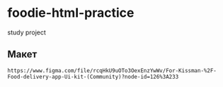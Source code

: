 # foodie-html-practice
study project

## Макет
```
https://www.figma.com/file/rcqHkU9uOTo3OexEnzYwWv/For-Kissman-%2F-Food-delivery-app-Ui-kit-(Community)?node-id=126%3A233
```